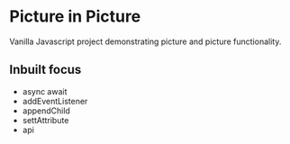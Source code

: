 # Picture in Picture
Vanilla Javascript project demonstrating picture and picture functionality. 



## Inbuilt  focus
- async await
- addEventListener
- appendChild
- settAttribute
- api